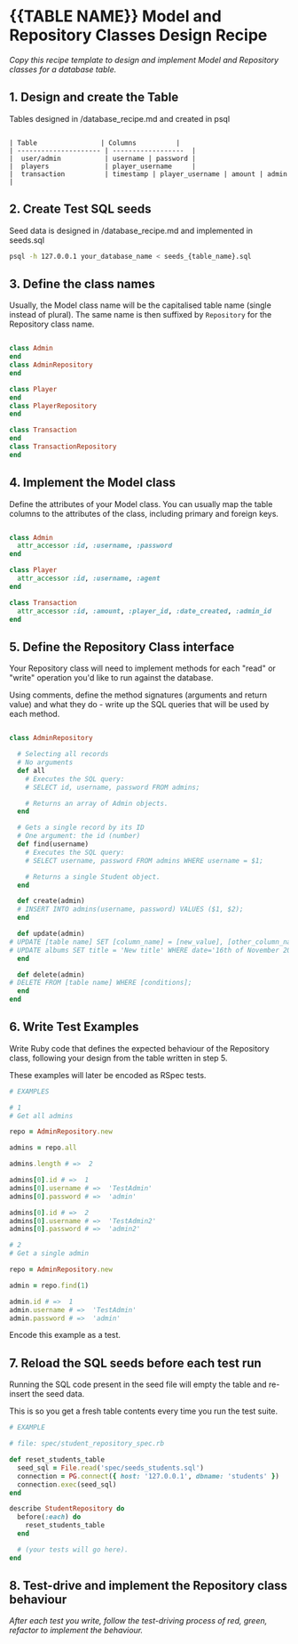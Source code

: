 # {{TABLE NAME}} Model and Repository Classes Design Recipe

_Copy this recipe template to design and implement Model and Repository classes for a database table._

## 1. Design and create the Table

Tables designed in /database_recipe.md
and created in psql

```

| Table                | Columns          |
| --------------------- | ------------------  |
|  user/admin           | username | password | 
|  players              | player_username     | 
|  transaction          | timestamp | player_username | amount | admin |
```

## 2. Create Test SQL seeds

Seed data is designed in /database_recipe.md
and implemented in seeds.sql

```bash
psql -h 127.0.0.1 your_database_name < seeds_{table_name}.sql
```

## 3. Define the class names

Usually, the Model class name will be the capitalised table name (single instead of plural). The same name is then suffixed by `Repository` for the Repository class name.

```ruby

class Admin
end
class AdminRepository
end

class Player
end
class PlayerRepository
end

class Transaction
end
class TransactionRepository
end

```

## 4. Implement the Model class

Define the attributes of your Model class. You can usually map the table columns to the attributes of the class, including primary and foreign keys.

```ruby

class Admin
  attr_accessor :id, :username, :password
end

class Player
  attr_accessor :id, :username, :agent
end

class Transaction
  attr_accessor :id, :amount, :player_id, :date_created, :admin_id
end

```

## 5. Define the Repository Class interface

Your Repository class will need to implement methods for each "read" or "write" operation you'd like to run against the database.

Using comments, define the method signatures (arguments and return value) and what they do - write up the SQL queries that will be used by each method.

```ruby

class AdminRepository

  # Selecting all records
  # No arguments
  def all
    # Executes the SQL query:
    # SELECT id, username, password FROM admins;

    # Returns an array of Admin objects.
  end

  # Gets a single record by its ID
  # One argument: the id (number)
  def find(username)
    # Executes the SQL query:
    # SELECT username, password FROM admins WHERE username = $1;

    # Returns a single Student object.
  end

  def create(admin)
  # INSERT INTO admins(username, password) VALUES ($1, $2);
  end

  def update(admin)
# UPDATE [table name] SET [column_name] = [new_value], [other_column_name] = [other_new_value];
# UPDATE albums SET title = 'New title' WHERE date='16th of November 2020';
  end

  def delete(admin)
# DELETE FROM [table name] WHERE [conditions];
  end
end
```

## 6. Write Test Examples

Write Ruby code that defines the expected behaviour of the Repository class, following your design from the table written in step 5.

These examples will later be encoded as RSpec tests.

```ruby
# EXAMPLES

# 1
# Get all admins

repo = AdminRepository.new

admins = repo.all

admins.length # =>  2

admins[0].id # =>  1
admins[0].username # =>  'TestAdmin'
admins[0].password # =>  'admin'

admins[0].id # =>  2
admins[0].username # =>  'TestAdmin2'
admins[0].password # =>  'admin2'

# 2
# Get a single admin

repo = AdminRepository.new

admin = repo.find(1)

admin.id # =>  1
admin.username # =>  'TestAdmin'
admin.password # =>  'admin'

```

Encode this example as a test.

## 7. Reload the SQL seeds before each test run

Running the SQL code present in the seed file will empty the table and re-insert the seed data.

This is so you get a fresh table contents every time you run the test suite.

```ruby
# EXAMPLE

# file: spec/student_repository_spec.rb

def reset_students_table
  seed_sql = File.read('spec/seeds_students.sql')
  connection = PG.connect({ host: '127.0.0.1', dbname: 'students' })
  connection.exec(seed_sql)
end

describe StudentRepository do
  before(:each) do 
    reset_students_table
  end

  # (your tests will go here).
end
```

## 8. Test-drive and implement the Repository class behaviour

_After each test you write, follow the test-driving process of red, green, refactor to implement the behaviour._